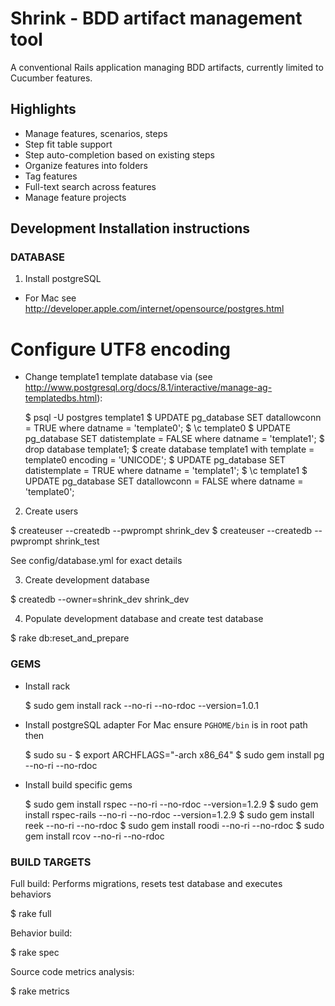 Shrink - BDD artifact management tool
=====================================

A conventional Rails application managing BDD artifacts, currently limited to Cucumber features.

Highlights
----------

* Manage features, scenarios, steps
* Step fit table support
* Step auto-completion based on existing steps
* Organize features into folders
* Tag features
* Full-text search across features
* Manage feature projects

Development Installation instructions
-------------------------------------

### DATABASE

1. Install postgreSQL
* For Mac see http://developer.apple.com/internet/opensource/postgres.html

#  Configure UTF8 encoding
* Change template1 template database via (see http://www.postgresql.org/docs/8.1/interactive/manage-ag-templatedbs.html):

  $ psql -U postgres template1
  $ UPDATE pg_database SET datallowconn = TRUE where datname = 'template0';
  $ \c template0
  $ UPDATE pg_database SET datistemplate = FALSE where datname = 'template1';
  $ drop database template1;
  $ create database template1 with template = template0 encoding = 'UNICODE';
  $ UPDATE pg_database SET datistemplate = TRUE where datname = 'template1';
  $ \c template1
  $ UPDATE pg_database SET datallowconn = FALSE where datname = 'template0';

2. Create users

  $ createuser --createdb --pwprompt shrink_dev
  $ createuser --createdb --pwprompt shrink_test

See config/database.yml for exact details

3. Create development database

  $ createdb --owner=shrink_dev shrink_dev

4. Populate development database and create test database

  $ rake db:reset_and_prepare

### GEMS

* Install rack

  $ sudo gem install rack --no-ri --no-rdoc --version=1.0.1

* Install postgreSQL adapter
For Mac ensure `PGHOME/bin` is in root path then

    $ sudo su -
    $ export ARCHFLAGS="-arch x86_64"
    $ sudo gem install pg --no-ri --no-rdoc

* Install build specific gems

  $ sudo gem install rspec --no-ri --no-rdoc --version=1.2.9
  $ sudo gem install rspec-rails --no-ri --no-rdoc --version=1.2.9
  $ sudo gem install reek --no-ri --no-rdoc
  $ sudo gem install roodi --no-ri --no-rdoc
  $ sudo gem install rcov --no-ri --no-rdoc

### BUILD TARGETS

Full build: Performs migrations, resets test database and executes behaviors

  $ rake full

Behavior build:

  $ rake spec

Source code metrics analysis:

  $ rake metrics
  